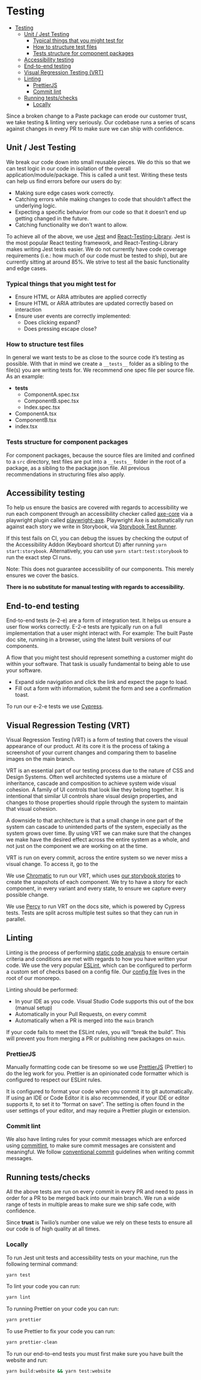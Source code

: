 # Testing

- [Testing](#testing)
  - [Unit / Jest Testing](#unit--jest-testing)
    - [Typical things that you might test for](#typical-things-that-you-might-test-for)
    - [How to structure test files](#how-to-structure-test-files)
    - [Tests structure for component packages](#tests-structure-for-component-packages)
  - [Accessibility testing](#accessibility-testing)
  - [End-to-end testing](#end-to-end-testing)
  - [Visual Regression Testing (VRT)](#visual-regression-testing-vrt)
  - [Linting](#linting)
    - [PrettierJS](#prettierjs)
    - [Commit lint](#commit-lint)
  - [Running tests/checks](#running-testschecks)
    - [Locally](#locally)

Since a broken change to a Paste package can erode our customer trust, we take testing & linting very seriously. Our codebase runs a series of scans against changes in every PR to make sure we can ship with confidence.

## Unit / Jest Testing

We break our code down into small reusable pieces. We do this so that we can test logic in our code in isolation of the overall application/module/package. This is called a unit test. Writing these tests can help us find errors before our users do by:

- Making sure edge cases work correctly.
- Catching errors while making changes to code that shouldn’t affect the underlying logic.
- Expecting a specific behavior from our code so that it doesn’t end up getting changed in the future.
- Catching functionality we don’t want to allow.

To achieve all of the above, we use [Jest](https://jestjs.io/) and [React-Testing-Library](https://testing-library.com/docs/react-testing-library/intro/). Jest is the most popular React testing framework, and React-Testing-Library makes writing Jest tests easier. We do not currently have code coverage requirements (i.e.: how much of our code must be tested to ship), but are currently sitting at around 85%. We strive to test all the basic functionality and edge cases.

### Typical things that you might test for

- Ensure HTML or ARIA attributes are applied correctly
- Ensure HTML or ARIA attributes are updated correctly based on interaction
- Ensure user events are correctly implemented:
  - Does clicking expand?
  - Does pressing escape close?

### How to structure test files

In general we want tests to be as close to the source code it’s testing as possible. With that in mind we create a `__tests__` folder as a sibling to the file(s) you are writing tests for. We recommend one spec file per source file. As an example:

- **tests**
  - ComponentA.spec.tsx
  - ComponentB.spec.tsx
  - Index.spec.tsx
- ComponentA.tsx
- ComponentB.tsx
- index.tsx

### Tests structure for component packages

For component packages, because the source files are limited and confined to a `src` directory, test files are put into a `__tests__` folder in the root of a package, as a sibling to the package.json file. All previous recommendations in structuring files also apply.

## Accessibility testing

To help us ensure the basics are covered with regards to accessibility we run each component through an accessibility checker called [axe-core](https://github.com/dequelabs/axe-core) via a playwright plugin called [playwright-axe](https://www.npmjs.com/package/axe-playwright). Playwright Axe is automatically run against each story we write in Storybook, via [Storybook Test Runner](https://storybook.js.org/addons/@storybook/test-runner).

If this test fails on CI, you can debug the issues by checking the output of the Accessibility Addon (Keyboard shortcut D) after running `yarn start:storybook`. Alternatively, you can use `yarn start:test:storybook` to run the exact step CI runs.

Note: This does not guarantee accessibility of our components. This merely ensures we cover the basics.

**There is no substitute for manual testing with regards to accessibility.**

## End-to-end testing

End-to-end tests (e-2-e) are a form of integration test. It helps us ensure a user flow works correctly. E-2-e tests are typically run on a full implementation that a user might interact with. For example: The built Paste doc site, running in a browser, using the latest built versions of our components.

A flow that you might test should represent something a customer might do within your software. That task is usually fundamental to being able to use your software.

- Expand side navigation and click the link and expect the page to load.
- Fill out a form with information, submit the form and see a confirmation toast.

To run our e-2-e tests we use [Cypress](https://www.cypress.io/).

## Visual Regression Testing (VRT)

Visual Regression Testing (VRT) is a form of testing that covers the visual appearance of our product. At its core it is the process of taking a screenshot of your current changes and comparing them to baseline images on the main branch.

VRT is an essential part of our testing process due to the nature of CSS and Design Systems. Often well architected systems use a mixture of inheritance, cascade and composition to achieve system wide visual cohesion. A family of UI controls that look like they belong together. It is intentional that similar UI controls share visual design properties, and changes to those properties should ripple through the system to maintain that visual cohesion.

A downside to that architecture is that a small change in one part of the system can cascade to unintended parts of the system, especially as the system grows over time. By using VRT we can make sure that the changes we make have the desired effect across the entire system as a whole, and not just on the component we are working on at the time.

VRT is run on every commit, across the entire system so we never miss a visual change. To access it, go to the

We use [Chromatic](https://www.chromatic.com/) to run our VRT, which uses [our storybook stories](https://twilio-labs.github.io/paste/?path=/story/components-alert--all-variant) to create the snapshots of each component. We try to have a story for each component, in every variant and every state, to ensure we capture every possible change.

We use [Percy](https://percy.io/) to run VRT on the docs site, which is powered by Cypress tests. Tests are split across multiple test suites so that they can run in parallel.

## Linting

Linting is the process of performing [static code analysis](https://en.wikipedia.org/wiki/Static_program_analysis) to ensure certain criteria and conditions are met with regards to how you have written your code. We use the very popular [ESLint](https://eslint.org/), which can be configured to perform a custom set of checks based on a config file. Our [config file](https://github.com/twilio-labs/paste/blob/main/.eslintrc.js) lives in the root of our monorepo.

Linting should be performed:

- In your IDE as you code. Visual Studio Code supports this out of the box (manual setup)
- Automatically in your Pull Requests, on every commit
- Automatically when a PR is merged into the `main` branch

If your code fails to meet the ESLint rules, you will “break the build”. This will prevent you from merging a PR or publishing new packages on `main`.

### PrettierJS

Manually formatting code can be tiresome so we use [PrettierJS](https://prettier.io/) (Prettier) to do the leg work for you. Prettier is an opinionated code formatter which is configured to respect our ESLint rules.

It is configured to format your code when you commit it to git automatically. If using an IDE or Code Editor it is also recommended, if your IDE or editor supports it, to set it to “format on save”. The setting is often found in the user settings of your editor, and may require a Prettier plugin or extension.

### Commit lint

We also have linting rules for your commit messages which are enforced using [commitlint](https://commitlint.js.org/#/), to make sure commit messages are consistent and meaningful. We follow [conventional commit](https://www.conventionalcommits.org/en/v1.0.0/) guidelines when writing commit messages.

## Running tests/checks

All the above tests are run on every commit in every PR and need to pass in order for a PR to be merged back into our main branch. We run a wide range of tests in multiple areas to make sure we ship safe code, with confidence.

Since **trust** is Twilio’s number one value we rely on these tests to ensure all our code is of high quality at all times.

### Locally

To run Jest unit tests and accessibility tests on your machine, run the following terminal command:

```bash
yarn test
```

To lint your code you can run:

```bash
yarn lint
```

To running Prettier on your code you can run:

```bash
yarn prettier
```

To use Prettier to fix your code you can run:

```bash
yarn prettier-clean
```

To run our end-to-end tests you must first make sure you have built the website and run:

```bash
yarn build:website && yarn test:website
```
